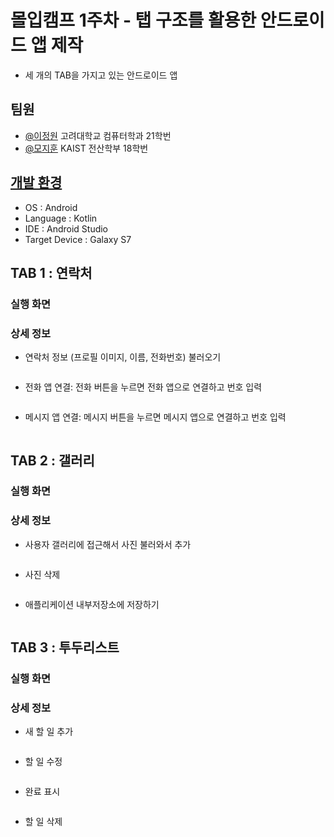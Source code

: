 
# 몰입캠프 1주차 - 탭 구조를 활용한 안드로이드 앱 제작

* 세 개의 TAB을 가지고 있는 안드로이드 앱


## 팀원

- [@이정원](https://github.com/jw0202058) 고려대학교 컴퓨터학과 21학번
- [@모지훈](https://github.com/Morivy42) KAIST 전산학부 18학번


## [개발 환경](https://github.com/jw0202058/1week#tab-2--%EA%B0%A4%EB%9F%AC%EB%A6%AC)

* OS : Android
* Language : Kotlin
* IDE : Android Studio
* Target Device : Galaxy S7

## TAB 1 : 연락처
### 실행 화면


### 상세 정보

- 연락처 정보 (프로필 이미지, 이름, 전화번호) 불러오기
```
```
- 전화 앱 연결: 전화 버튼을 누르면 전화 앱으로 연결하고 번호 입력
```
```
- 메시지 앱 연결: 메시지 버튼을 누르면 메시지 앱으로 연결하고 번호 입력
```
```

## TAB 2 : 갤러리

### 실행 화면

### 상세 정보

- 사용자 갤러리에 접근해서 사진 불러와서 추가
```
```
- 사진 삭제
```
```
- 애플리케이션 내부저장소에 저장하기
```
```

## TAB 3 : 투두리스트

### 실행 화면

### 상세 정보

- 새 할 일 추가
```
```
- 할 일 수정
```
```
- 완료 표시
```
```
- 할 일 삭제
```
```

